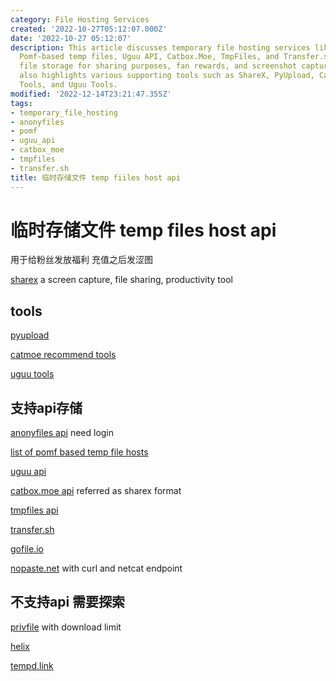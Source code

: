 ```yaml
---
category: File Hosting Services
created: '2022-10-27T05:12:07.000Z'
date: '2022-10-27 05:12:07'
description: This article discusses temporary file hosting services like Anonyfiles,
  Pomf-based temp files, Uguu API, Catbox.Moe, TmpFiles, and Transfer.sh, which offer
  file storage for sharing purposes, fan rewards, and screenshot capturing. The article
  also highlights various supporting tools such as ShareX, PyUpload, Catmoe Recommend
  Tools, and Uguu Tools.
modified: '2022-12-14T23:21:47.355Z'
tags:
- temporary_file_hosting
- anonyfiles
- pomf
- uguu_api
- catbox_moe
- tmpfiles
- transfer.sh
title: 临时存储文件 temp fiiles host api
---
```


# 临时存储文件 temp files host api

用于给粉丝发放福利 充值之后发涩图

[sharex](https://getsharex.com) a screen capture, file sharing, productivity tool

## tools

[pyupload](https://github.com/yukinotenshi/pyupload)

[catmoe recommend tools](https://catbox.moe/tools.php)

[uguu tools](https://www.uguu.se/tools.html)

## 支持api存储

[anonyfiles api](https://anonfiles.com/docs/api) need login

[list of pomf based temp file hosts](https://status.uguu.se/clones.html)

[uguu api](https://www.uguu.se/tools.html)

[catbox.moe api](https://catbox.moe/sharexcode.txt) referred as sharex format

[tmpfiles api](https://tmpfiles.org/api)

[transfer.sh](https://transfer.sh)

[gofile.io](https://gofile.io/welcome)

[nopaste.net](https://nopaste.net/curl) with curl and netcat endpoint

## 不支持api 需要探索

[privfile](https://privfile.com) with download limit

[helix](https://helix.xanceegor.dev)

[tempd.link](https://tempd.link/tos)
